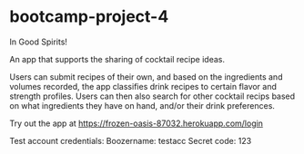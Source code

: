 # bootcamp-project-4
In Good Spirits!

An app that supports the sharing of cocktail recipe ideas.

Users can submit recipes of their own, and based on the ingredients and volumes recorded, the app classifies drink recipes to certain flavor and strength profiles. Users can then also search for other cocktail recips based on what ingredients they have on hand, and/or their drink preferences.

Try out the app at https://frozen-oasis-87032.herokuapp.com/login

Test account credentials:
Boozername: testacc
Secret code: 123
